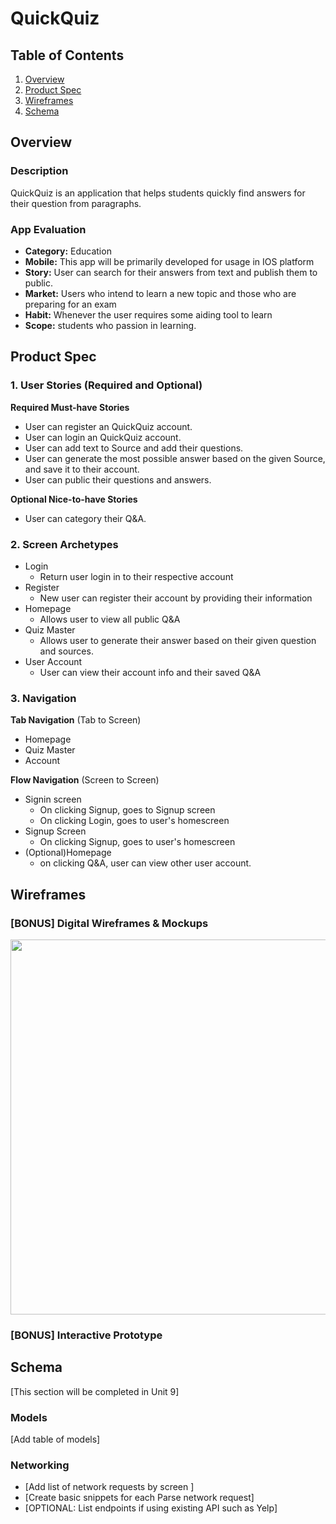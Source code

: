 # QuickQuiz 

## Table of Contents
1. [Overview](#Overview)
1. [Product Spec](#Product-Spec)
1. [Wireframes](#Wireframes)
2. [Schema](#Schema)

## Overview
### Description
QuickQuiz is an application that helps students quickly find answers for their question from paragraphs.  

### App Evaluation
- **Category:** Education
- **Mobile:** This app will be primarily developed for usage in IOS platform
- **Story:** User can search for their answers from text and publish them to public.
- **Market:** Users who intend to learn a new topic and those who are preparing for an exam
- **Habit:** Whenever the user requires some aiding tool to learn
- **Scope:** students who passion in learning. 

## Product Spec

### 1. User Stories (Required and Optional)

**Required Must-have Stories**

* User can register an QuickQuiz account.
* User can login an QuickQuiz account.
* User can add text to Source and add their questions.
* User can generate the most possible answer based on the given Source, and save it to their account.
* User can public their questions and answers.  

**Optional Nice-to-have Stories**
* User can category their Q&A.

### 2. Screen Archetypes

* Login
   * Return user login in to their respective account
* Register
   * New user can register their account by providing their information
* Homepage
    * Allows user to view all public Q&A
* Quiz Master
    * Allows user to generate their answer based on their given question and sources.
* User Account
    * User can view their account info and their saved Q&A

### 3. Navigation

**Tab Navigation** (Tab to Screen)

* Homepage
* Quiz Master
* Account

**Flow Navigation** (Screen to Screen)

* Signin screen
    * On clicking Signup, goes to Signup screen
    * On clicking Login, goes to user's homescreen
* Signup Screen
   * On clicking Signup, goes to user's homescreen
* (Optional)Homepage
    * on clicking Q&A, user can view other user account.

## Wireframes

### [BONUS] Digital Wireframes & Mockups
<img src="https://imgur.com/CQLkkVT.gif" width=600>

### [BONUS] Interactive Prototype

## Schema 
[This section will be completed in Unit 9]
### Models
[Add table of models]
### Networking
- [Add list of network requests by screen ]
- [Create basic snippets for each Parse network request]
- [OPTIONAL: List endpoints if using existing API such as Yelp]
